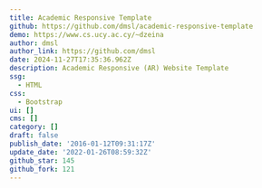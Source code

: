```yaml
---
title: Academic Responsive Template
github: https://github.com/dmsl/academic-responsive-template
demo: https://www.cs.ucy.ac.cy/~dzeina
author: dmsl
author_link: https://github.com/dmsl
date: 2024-11-27T17:35:36.962Z
description: Academic Responsive (AR) Website Template
ssg:
  - HTML
css:
  - Bootstrap
ui: []
cms: []
category: []
draft: false
publish_date: '2016-01-12T09:31:17Z'
update_date: '2022-01-26T08:59:32Z'
github_star: 145
github_fork: 121
---
```

